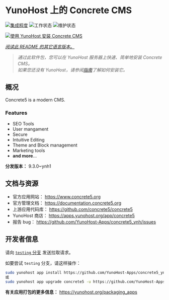 <!--
注意：此 README 由 <https://github.com/YunoHost/apps/tree/master/tools/readme_generator> 自动生成
请勿手动编辑。
-->

# YunoHost 上的 Concrete CMS

[![集成程度](https://dash.yunohost.org/integration/concrete5.svg)](https://dash.yunohost.org/appci/app/concrete5) ![工作状态](https://ci-apps.yunohost.org/ci/badges/concrete5.status.svg) ![维护状态](https://ci-apps.yunohost.org/ci/badges/concrete5.maintain.svg)

[![使用 YunoHost 安装 Concrete CMS](https://install-app.yunohost.org/install-with-yunohost.svg)](https://install-app.yunohost.org/?app=concrete5)

*[阅读此 README 的其它语言版本。](./ALL_README.md)*

> *通过此软件包，您可以在 YunoHost 服务器上快速、简单地安装 Concrete CMS。*  
> *如果您还没有 YunoHost，请参阅[指南](https://yunohost.org/install)了解如何安装它。*

## 概况

Concrete5 is a modern CMS.

### Features

* SEO Tools
* User mangament
* Secure
* Intuitive Editing
* Theme and Block management
* Marketing tools
* **and more**...


**分发版本：** 9.3.0~ynh1
## 文档与资源

- 官方应用网站： <https://www.concrete5.org>
- 官方管理文档： <https://documentation.concrete5.org>
- 上游应用代码库： <https://github.com/concrete5/concrete5>
- YunoHost 商店： <https://apps.yunohost.org/app/concrete5>
- 报告 bug： <https://github.com/YunoHost-Apps/concrete5_ynh/issues>

## 开发者信息

请向 [`testing` 分支](https://github.com/YunoHost-Apps/concrete5_ynh/tree/testing) 发送拉取请求。

如要尝试 `testing` 分支，请这样操作：

```bash
sudo yunohost app install https://github.com/YunoHost-Apps/concrete5_ynh/tree/testing --debug
或
sudo yunohost app upgrade concrete5 -u https://github.com/YunoHost-Apps/concrete5_ynh/tree/testing --debug
```

**有关应用打包的更多信息：** <https://yunohost.org/packaging_apps>
